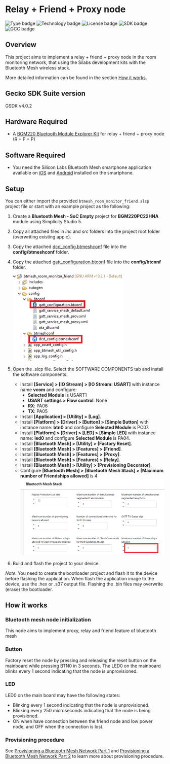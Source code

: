 # Relay + Friend + Proxy node
![Type badge](https://img.shields.io/badge/Type-Virtual%20application-green)
![Technology badge](https://img.shields.io/badge/Technology-Bluetooth%20Mesh-green)
![License badge](https://img.shields.io/badge/License-Zlib-green)
![SDK badge](https://img.shields.io/badge/SDK-v4.0.2-green)
![GCC badge](https://img.shields.io/endpoint?url=https://raw.githubusercontent.com/SiliconLabs/application_examples_ci/master/bluetooth_mesh_applications/btmesh_room_monitor_friend_gcc.json)

## Overview

This project aims to implement a relay + friend + proxy node in the room monitoring network, that using the Silabs development kits with the Bluetooth Mesh wireless stack.

More detailed information can be found in the section [How it works](#how-it-works).

## Gecko SDK Suite version

GSDK v4.0.2

## Hardware Required

- A [BGM220 Bluetooth Module Explorer Kit](https://www.silabs.com/development-tools/wireless/bluetooth/bgm220-explorer-kit) for relay + friend + proxy node (R + F + P)

## Software Required

- You need the Silicon Labs Bluetooth Mesh smartphone application available on [iOS](https://apps.apple.com/us/app/bluetooth-mesh-by-silicon-labs/id1411352948) and [Android](https://play.google.com/store/apps/details?id=com.siliconlabs.bluetoothmesh) installed on the smartphone.

## Setup

You can either import the provided `btmesh_room_monitor_friend.slcp` project file or start with an example project as the following:

1. Create a **Bluetooth Mesh - SoC Empty** project for **BGM220PC22HNA** module using Simplicity Studio 5.
2. Copy all attached files in *inc* and *src* folders into the project root folder (overwriting existing app.c).
3. Copy the attached [dcd_config.btmeshconf](config/dcd_config.btmeshconf) file into the **config/btmeshconf** folder.
4. Copy the attached [gatt_configuration.btconf](config/gatt_configuration.btconf) file into the **config/btconf** folder.

    ![bluetooth config](images/bluetooth_config.png)  

5. Open the .slcp file. Select the SOFTWARE COMPONENTS tab and install the software components:
    - Install **[Service] > [IO Stream] > [IO Stream: USART]** with instance name **vcom** and configure:
        - **Selected Module** is USART1
        - **USART settings > Flow control**: None
        - **RX**: PA06
        - **TX**: PA05
    - Install **[Application] > [Utility] > [Log]**.
    - Install **[Platform] > [Driver] > [Button] > [Simple Button]** with instance name: **btn0** and configure  **Selected Module** is PC07.
    - Install **[Platform] > [Driver] > [LED] > [Simple LED]** with instance name: **led0** and configure  **Selected Module** is PA04.
    - Install **[Bluetooth Mesh] > [Utility] > [Factory Reset]**.
    - Install **[Bluetooth Mesh] > [Features] > [Friend]**.
    - Install **[Bluetooth Mesh] > [Features] > [Proxy]**.
    - Install **[Bluetooth Mesh] > [Features] > [Relay]**.
    - Install **[Bluetooth Mesh] > [Utility] > [Provisioning Decorator]**.
    - Configure **[Bluetooth Mesh] > [Bluetooth Mesh Stack] > [Maximum number of Friendships allowed]** is 4
        ![Maximum number of Friendships allowed](images/bluetooth_mesh_number_of_friendships.png)

6. Build and flash the project to your device.

*Note*: You need to create the bootloader project and flash it to the device before flashing the application. When flash the application image to the device, use the .hex or .s37 output file. Flashing the .bin files may overwrite (erase) the bootloader.

## How it works

### Bluetooth mesh node initialization

This node aims to implement proxy, relay and friend feature of bluetooth mesh

### Button

Factory reset the node by pressing and releasing the reset button on the mainboard while pressing BTN0 in 3 seconds. The LED0 on the mainboard blinks every 1 second indicating that the node is unprovisioned.

### LED

LED0 on the main board may have the following states:

- Blinking every 1 second indicating that the node is unprovisioned.
- Blinking every 250 microseconds indicating that the node is being provisioned.
- ON when have connection between the friend node and low power node, and OFF when the connection is lost.

### Provisioning procedure

See [Provisioning a Bluetooth Mesh Network Part 1](https://www.bluetooth.com/blog/provisioning-a-bluetooth-mesh-network-part-1/) and [Provisioning a Bluetooth Mesh Network Part 2](https://www.bluetooth.com/blog/provisioning-a-bluetooth-mesh-network-part-2/) to learn more about provisioning procedure.
